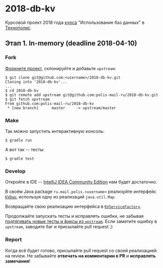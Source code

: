 # 2018-db-kv
Курсовой проект 2018 года [курса](https://polis.mail.ru/curriculum/program/discipline/604/) "Использование баз данных" в [Технополис](https://polis.mail.ru).

## Этап 1. In-memory (deadline 2018-04-10)
### Fork
[Форкните проект](https://help.github.com/articles/fork-a-repo/), склонируйте и добавьте `upstream`:
```
$ git clone git@github.com:<username>/2018-db-kv.git
Cloning into '2018-db-kv'...
...
$ cd 2018-db-kv
$ git remote add upstream git@github.com:polis-mail-ru/2018-db-kv.git
$ git fetch upstream
From github.com:polis-mail-ru/2018-db-kv
 * [new branch]      master     -> upstream/master
```

### Make
Так можно запустить интерактивную консоль:
```
$ gradle run
```

А вот так -- тесты:
```
$ gradle test
```

### Develop
Откройте в IDE -- [IntelliJ IDEA Community Edition](https://www.jetbrains.com/idea/) нам будет достаточно.

В своём Java package `ru.mail.polis.<username>` реализуйте интерфейс [`KVDao`](src/main/java/ru/mail/polis/KVDao.java), используя одну из реализаций `java.util.Map`. 

Возвращайте свою реализацию интерфейса в [`KVServiceFactory`](src/main/java/ru/mail/polis/KVDaoFactory.java#L48).

Продолжайте запускать тесты и исправлять ошибки, не забывая [подтягивать новые тесты и фиксы из `upstream`](https://help.github.com/articles/syncing-a-fork/). Если заметите ошибку в `upstream`, заводите баг и присылайте pull request ;)

### Report
Когда всё будет готово, присылайте pull request со своей реализацией на review. Не забывайте **отвечать на комментарии в PR** и **исправлять замечания**!

